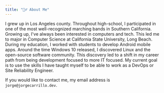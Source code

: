 ```yaml
---
title: "💁‍♂️ About Me"
---
```


I grew up in Los Angeles county. Throughout high-school, I participated in one of the most well-recognized marching bands in Southern California. Growing up, I've always been interested in computers and tech. This led me to major in Computer Science at California State University, Long Beach. During my education, I worked with students to develop Android mobile apps. Around the time Windows 10 released, I discovered Linux and the open-source software community. This discovery led to a shift in my career path from being development focused to more IT focused. My current goal is to use the skills I have taught myself to be able to work as a DevOps or Site Reliability Engineer.

If you would like to contact me, my email address is `jorge@jorgecarrillo.dev`.